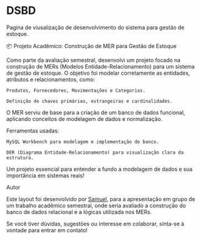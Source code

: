 # DSBD
Pagina de viusalização de desenvolvimento do sistema para gestão de estoque.

📦 Projeto Acadêmico: Construção de MER para Gestão de Estoque

Como parte da avaliação semestral, desenvolvi um projeto focado na construção de MERs (Modelos Entidade-Relacionamento) para um sistema de gestão de estoque. O objetivo foi modelar corretamente as entidades, atributos e relacionamentos, como:

    Produtos, Fornecedores, Movimentações e Categorias.

    Definição de chaves primárias, estrangeiras e cardinalidades.

O MER serviu de base para a criação de um banco de dados funcional, aplicando conceitos de modelagem de dados e normalização.

Ferramentas usadas:

    MySQL Workbench para modelagem e implementação do banco.

    DER (Diagrama Entidade-Relacionamento) para visualização clara da estrutura.

Um projeto essencial para entender a fundo a modelagem de dados e sua importância em sistemas reais!

Autor

Este layout foi desenvolvido por [Samuel](https://github.com/SamCampel/), para a apresentação em grupo de um trabalho acadêmico semestral, onde seria avaliado a construção do banco de dados relacional e a lógicas utilizada nos MERs.

Se você tiver dúvidas, sugestões ou interesse em colaborar, sinta-se à vontade para entrar em contato!
